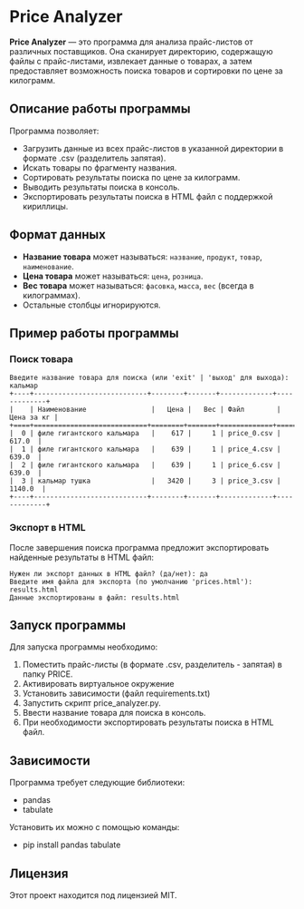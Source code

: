 # Price Analyzer

**Price Analyzer** — это программа для анализа прайс-листов от различных поставщиков. Она сканирует директорию, содержащую файлы с прайс-листами, извлекает данные о товарах, а затем предоставляет возможность поиска товаров и сортировки по цене за килограмм.

## Описание работы программы

Программа позволяет:
- Загрузить данные из всех прайс-листов в указанной директории в формате .csv (разделитель запятая).
- Искать товары по фрагменту названия.
- Сортировать результаты поиска по цене за килограмм.
- Выводить результаты поиска в консоль.
- Экспортировать результаты поиска в HTML файл с поддержкой кириллицы.

## Формат данных

- **Название товара** может называться: `название`, `продукт`, `товар`, `наименование`.
- **Цена товара** может называться: `цена`, `розница`.
- **Вес товара** может называться: `фасовка`, `масса`, `вес` (всегда в килограммах).
- Остальные столбцы игнорируются.

## Пример работы программы

### Поиск товара

```
Введите название товара для поиска (или 'exit' | 'выход' для выхода): кальмар
+----+----------------------------+--------+-------+-------------+-------------+
|    | Наименование                |   Цена |   Вес | Файл        |   Цена за кг |
+====+============================+========+=======+=============+=============+
|  0 | филе гигантского кальмара   |    617 |     1 | price_0.csv |       617.0  |
|  1 | филе гигантского кальмара   |    639 |     1 | price_4.csv |       639.0  |
|  2 | филе гигантского кальмара   |    639 |     1 | price_6.csv |       639.0  |
|  3 | кальмар тушка               |   3420 |     3 | price_3.csv |      1140.0  |
+----+----------------------------+--------+-------+-------------+-------------+
```

### Экспорт в HTML

После завершения поиска программа предложит экспортировать найденные результаты в HTML файл:

```
Нужен ли экспорт данных в HTML файл? (да/нет): да
Введите имя файла для экспорта (по умолчанию 'prices.html'): results.html
Данные экспортированы в файл: results.html
```

## Запуск программы

Для запуска программы необходимо:
1. Поместить прайс-листы (в формате .csv, разделитель - запятая) в папку PRICE.
2. Активировать виртуальное окружение
3. Установить зависимости (файл requirements.txt)
4. Запустить скрипт price_analyzer.py.
5. Ввести название товара для поиска в консоль.
6. При необходимости экспортировать результаты поиска в HTML файл.

## Зависимости

Программа требует следующие библиотеки:
- pandas
- tabulate

Установить их можно с помощью команды:

- pip install pandas tabulate

## Лицензия

Этот проект находится под лицензией MIT.
